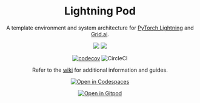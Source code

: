 <div align="center">

# Lightning Pod

A template environment and system architecture for [PyTorch Lightning](https://www.pytorchlightning.ai/) and [Grid.ai](https://www.grid.ai/).

![](https://img.shields.io/badge/PyTorch_Lightning-Ecosystem-informational?style=flat&logo=pytorchlightning&logoColor=white&color=2bbc8a)
![](https://img.shields.io/badge/Grid.ai-Cloud_Compute-informational?style=flat&logo=grid.ai&logoColor=white&color=2bbc8a)

[![codecov](https://codecov.io/gh/JustinGoheen/lightning-pod/branch/main/graph/badge.svg)](https://codecov.io/gh/JustinGoheen/lightning-pod)
![CircleCI](https://circleci.com/gh/JustinGoheen/lightning-pod.svg?style=shield)

Refer to the [wiki](https://github.com/JustinGoheen/lightning-pod/wiki) for additional information and guides.

[![Open in Codespaces](https://github.com/codespaces/badge.svg)](https://codespaces.new?repo=JustinGoheen/lightning-pod)

[![Open in Gitpod](https://gitpod.io/button/open-in-gitpod.svg)](https://gitpod.io/#https://github.com/JustinGoheen/lightning-pod)

</div>
